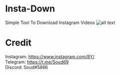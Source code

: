 # Insta-Down
Simple Tool To Download Instagram Videos
![alt text](https://github.com/Soud69/Insta-Down/blob/main/image.png?raw=true)
# Credit

Instagram: https://www.instagram.com/8Y/ <br>
Telegram: https://t.me/Soud69 <br>
Discord: Soud#5866
